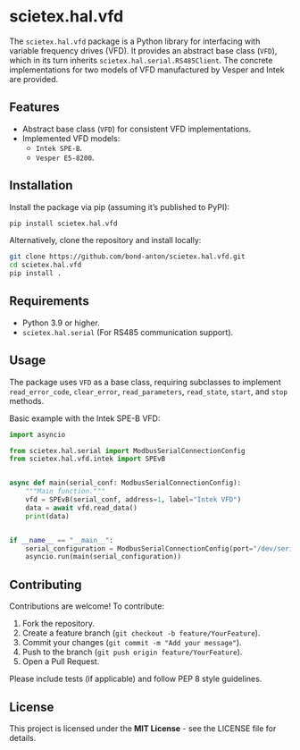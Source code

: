 # scietex.hal.vfd

The `scietex.hal.vfd` package is a Python library for interfacing with variable frequency drives (VFD).
It provides an abstract base class (`VFD`), which in its turn inherits `scietex.hal.serial.RS485Client`.
The concrete implementations for two models of VFD manufactured by Vesper and Intek are provided.

## Features
- Abstract base class (`VFD`) for consistent VFD implementations.
- Implemented VFD models:
  - `Intek SPE-B`.
  - `Vesper E5-8200`.

## Installation
Install the package via pip (assuming it’s published to PyPI):
```bash
pip install scietex.hal.vfd
```

Alternatively, clone the repository and install locally:
```bash
git clone https://github.com/bond-anton/scietex.hal.vfd.git
cd scietex.hal.vfd
pip install .
```

## Requirements

 - Python 3.9 or higher.
 - `scietex.hal.serial` (For RS485 communication support).

## Usage
The package uses `VFD` as a base class, requiring subclasses to implement
`read_error_code`, `clear_error`, `read_parameters`, `read_state`, `start`, and `stop` methods.

Basic example with the Intek SPE-B VFD:

```python
import asyncio

from scietex.hal.serial import ModbusSerialConnectionConfig
from scietex.hal.vfd.intek import SPEvB


async def main(serial_conf: ModbusSerialConnectionConfig):
    """Main function."""
    vfd = SPEvB(serial_conf, address=1, label="Intek VFD")
    data = await vfd.read_data()
    print(data)


if __name__ == "__main__":
    serial_configuration = ModbusSerialConnectionConfig(port="/dev/serial0", baudrate=19200)
    asyncio.run(main(serial_configuration))
```
 
## Contributing

Contributions are welcome! To contribute:

1. Fork the repository.
2. Create a feature branch (`git checkout -b feature/YourFeature`).
3. Commit your changes (`git commit -m "Add your message"`).
4. Push to the branch (`git push origin feature/YourFeature`).
5. Open a Pull Request.

Please include tests (if applicable) and follow PEP 8 style guidelines.

## License

This project is licensed under the **MIT License** - see the LICENSE file for details.

